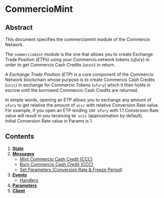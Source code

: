 <!--
order: 0
title: Commerciomint Overview
parent:
  title: "commerciomint"
-->

# CommercioMint 

## Abstract

This document specifies the commerciomint module of the Commercio Network.

The `commerciomint` module is the one that allows you to create Exchange Trade Position (*ETPs*) using your 
Commercio.network tokens (*ufury*) in order to get Commercio Cash Credits (*uccc*) in return.

A *Exchange Trade Position* (*ETP*) is a core component of the Commercio Network blockchain whose purpose is to
create Commercio Cash Credits (`uccc`) in exchange for Commercio Tokens (`ufury`) which it then holds in
escrow until the borrowed Commercio Cash Credits are returned.

In simple words, opening an ETP allows you to exchange any amount of `ufury` to get relative the amount of `uccc` with relative Conversion Rate value. 
For example, if you open an ETP lending `100 ufury` with 1.1 Conversion Rate value will result in you receiving `90 uccc` (approximation by default).  
Initial Conversion Rate value in Params is 1. 

## Contents

1. **[State](01_state.md)**
2. **[Messages](02_messages.md)**
   - [Mint Commercio Cash Credit (CCC)](02_messages.md#mint-commercio-cash-credit-(CCC))
   - [Burn Commercio Cash Credit (CCC)](02_messages.md#burn-commercio-cash-credit-(CCC))
   - [Set Parameters (Conversion Rate & Freeze Period)](02_messages.md#set-parameters-(conversion-rate-&-freeze-period))
3. **[Events](03_events.md)**
   - [Handlers](03_events.md#handlers)
4. **[Parameters](04_params.md)**
5. **[Client](05_client.md)**